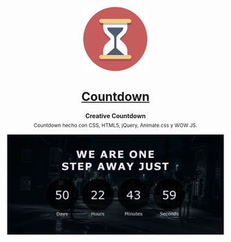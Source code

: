 <p align="center"><img src="https://raw.githubusercontent.com/TaynisRW/Creative-Countdown/master/img/favicon.png" alt="Logo" width="150" height="150" />
</p>
<h1 align="center"><a href="https://countdown.netlify.app/" target="_blank">Countdown</a></h1>
<p align="center"><b>Creative Countdown</b></br>
<sub>Countdown hecho con CSS, HTML5, jQuery, Animate.css y WOW JS.</sub>
</p>

![Demo](https://raw.githubusercontent.com/TaynisRW/Creative-Countdown/master/img/Demo.png "Demo")